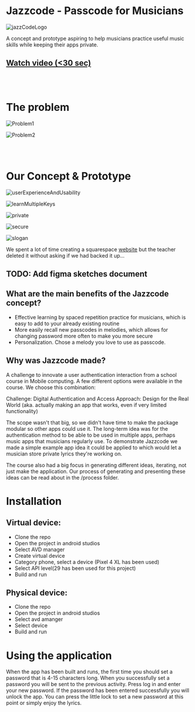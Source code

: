 # Jazzcode - Passcode for Musicians
![jazzCodeLogo](https://github.com/yiar/Jazzcode/blob/master/WebsiteAssets/JazzCodeLogo.jpeg?raw=true)


A concept and prototype aspiring to help musicians practice useful music skills while keeping their apps private.

## [Watch video (<30 sec) ](https://youtu.be/dhQ1iShV8ak)

 <br/><br/>


# The problem

![Problem1](https://github.com/yiar/Jazzcode/blob/master/WebsiteAssets/Problem%201.jpeg?raw=true)

![Problem2](https://github.com/yiar/Jazzcode/blob/master/WebsiteAssets/Problem%202.jpeg?raw=true)

 <br/><br/>

# Our Concept & Prototype



![userExperienceAndUsability](https://github.com/yiar/Jazzcode/blob/master/WebsiteAssets/userExperienceAndUsability.jpeg?raw=true)

![learnMultipleKeys](https://github.com/yiar/Jazzcode/blob/master/WebsiteAssets/learnMultipleKeys.jpeg?raw=true)

![private](https://github.com/yiar/Jazzcode/blob/master/WebsiteAssets/private.jpeg?raw=true)

![secure](https://github.com/yiar/Jazzcode/blob/master/WebsiteAssets/secure.jpeg?raw=true)




![slogan](https://github.com/yiar/Jazzcode/blob/master/WebsiteAssets/slogan.jpeg?raw=true)



We spent a lot of time creating a squarespace [website](https://kazoo-oleander-d6cc.squarespace.com/?p) but the teacher deleted it without asking if we had backed it up...


## TODO: Add figma sketches document

## What are the main benefits of the Jazzcode concept?
- Effective learning by spaced repetition practice for musicians, which is easy to add to your already existing routine
- More easily recall new passcodes in melodies, which allows for changing password more often to make you more secure
- Personalization. Chose a melody you love to use as passcode.



## Why was Jazzcode made?

A challenge to innovate a user authentication interaction from a school course in Mobile computing.
A few different options were available in the course. We choose this combination:

Challenge: Digital Authentication and Access
Approach: Design for the Real World (aka. actually making an app that works, even if very limited functionality)

The scope wasn't that big, so we didn't have time to make the package modular so other apps could use it.
The long-term idea was for the authentication method to be able to be used in multiple apps, perhaps music apps that musicians regularly use. To demonstrate Jazzcode we made a simple example app idea it could be applied to which would let a musician store private lyrics they're working on.

The course also had a big focus in generating different ideas, iterating, not just make the application. Our process of generating and presenting these ideas can be read about in the /process folder.






# Installation

## Virtual device:

- Clone the repo
- Open the project in android studios
- Select AVD manager
- Create virtual device
- Category phone, select a device (Pixel 4 XL has been used)
- Select API level(29 has been used for this project)
- Build and run

## Physical device:
- Clone the repo
- Open the project in android studios
- Select avd amanger
- Select device
- Build and run


# Using the application
When the app has been built and runs, the first time you should set a password that is 4-15 characters long.
When you successfully set a password you will be sent to the previous activity. 
Press log in and enter your new password.
If the password has been entered successfully you will unlock the app. You can press the little lock to set a new password at this point or simply enjoy the lyrics.
